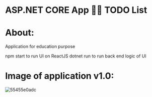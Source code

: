 # ASP.NET CORE App 👨‍💻 TODO List

# About:

Application for education purpose

npm start to run UI on ReactJS 
dotnet run to run back end logic of UI

# Image of application v1.0:
![55455e0adc](https://github.com/vnikifirov/Ecosystem.DotNet/assets/39588115/f9928752-86af-4a95-a639-89a3a84da867)

